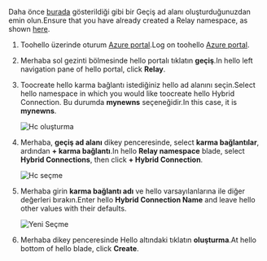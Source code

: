 <span data-ttu-id="cd0e7-101">Daha önce [burada][namespace-how-to] gösterildiği gibi bir Geçiş ad alanı oluşturduğunuzdan emin olun.</span><span class="sxs-lookup"><span data-stu-id="cd0e7-101">Ensure that you have already created a Relay namespace, as shown [here][namespace-how-to].</span></span>

1. <span data-ttu-id="cd0e7-102">Toohello üzerinde oturum [Azure portal](https://portal.azure.com).</span><span class="sxs-lookup"><span data-stu-id="cd0e7-102">Log on toohello [Azure portal](https://portal.azure.com).</span></span>
2. <span data-ttu-id="cd0e7-103">Merhaba sol gezinti bölmesinde hello portalı tıklatın **geçiş**.</span><span class="sxs-lookup"><span data-stu-id="cd0e7-103">In hello left navigation pane of hello portal, click **Relay**.</span></span>
3. <span data-ttu-id="cd0e7-104">Toocreate hello karma bağlantı istediğiniz hello ad alanını seçin.</span><span class="sxs-lookup"><span data-stu-id="cd0e7-104">Select hello namespace in which you would like toocreate hello Hybrid Connection.</span></span> <span data-ttu-id="cd0e7-105">Bu durumda **mynewns** seçeneğidir.</span><span class="sxs-lookup"><span data-stu-id="cd0e7-105">In this case, it is **mynewns**.</span></span>
   
    ![Hc oluşturma](./media/relay-create-hybrid-connection-portal/create-hc-1.png)
4. <span data-ttu-id="cd0e7-107">Merhaba, **geçiş ad alanı** dikey penceresinde, select **karma bağlantılar**, ardından **+ karma bağlantı**.</span><span class="sxs-lookup"><span data-stu-id="cd0e7-107">In hello **Relay namespace** blade, select **Hybrid Connections**, then click **+ Hybrid Connection**.</span></span>
   
    ![Hc seçme](./media/relay-create-hybrid-connection-portal/create-hc-2.png)
5. <span data-ttu-id="cd0e7-109">Merhaba girin **karma bağlantı adı** ve hello varsayılanlarına ile diğer değerleri bırakın.</span><span class="sxs-lookup"><span data-stu-id="cd0e7-109">Enter hello **Hybrid Connection Name** and leave hello other values with their defaults.</span></span>
   
    ![Yeni Seçme](./media/relay-create-hybrid-connection-portal/create-hc-3.png)
6. <span data-ttu-id="cd0e7-111">Merhaba dikey penceresinde Hello altındaki tıklatın **oluşturma**.</span><span class="sxs-lookup"><span data-stu-id="cd0e7-111">At hello bottom of hello blade, click **Create**.</span></span>

[namespace-how-to]: ../articles/service-bus-relay/relay-create-namespace-portal.md 